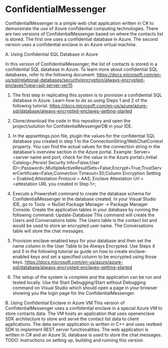 # ConfidentialMessenger
ConfidentialMessenger is a simple web chat application written in C# to demonstrate the use of Azure confidential computing technologies. There are two versions of ConfidentialMessenger based on where the contacts list is stored. The first one uses a confidential database in Azure. The second version uses a confidential enclave in an Azure virtual machine.

A. Using Confidential SQL Database in Azure

In this version of ConfidentialMessenger, the list of contacts is stored in a confidential SQL database in Azure. To learn more about confidential SQL databases, refer to the following document.
https://docs.microsoft.com/en-us/sql/relational-databases/security/encryption/always-encrypted-enclaves?view=sql-server-ver15

1. The first step in replicating this system is to provision a confidential SQL database in Azure. Learn how to do so using Steps 1 and 2 of the following tutorial.
https://docs.microsoft.com/en-us/azure/azure-sql/database/always-encrypted-enclaves-getting-started

2. Clone/download the code in this repository and open the project/solution for ConfidentialMessengerDB in your IDE.

3. In the appsettings.json file, plugin the values for the confidential SQL database you created in step 1 to the ConnectionString/WebChatContext property. You can find the actual values for the connection string in the database's overview section in the Azure portal.
Example:
   Server=<server name and port; check for the value in the Azure portal>;Initial Catalog=<database name>;Persist Security Info=False;User ID=<admin username>;Password=<password>;MultipleActiveResultSets=False;Encrypt=True;TrustServerCertificate=False;Connection Timeout=30;Column Encryption Setting = Enabled;Attestation Protocol = AAS; Enclave Attestation Url = <attestation URL you created in Step 1>;
  
4. Execute a Powershell command to create the database schema for ConfidentialMessenger in the database created. In your Visual Studio IDE, go to Tools -> NuGet Package Manager -> Package Manager Console. Create the application tables in your database by running the following command:
   Update-Database
   This command will create the Users and Conversations table. The Users table is the contact list and would be used to store an encrypted user name. The Conversations table will store the chat messages.

5. Provision enclave-enabled keys for your database and then set the name column in the User Table to be Always Encrypted. Use Steps 4 and 5 in the following tutorial as guide on how to create enclave-enabled keys and set a specified column to be encrypted using those keys.
https://docs.microsoft.com/en-us/azure/azure-sql/database/always-encrypted-enclaves-getting-started

6. The setup of the system is complete and the application can be run and tested locally. Use the Start Debugging/Start without Debugging command on Visual Studio which should open a page in your browser showing you the login page for the ConfidentialMessenger.

B. Using Confidential Enclave in Azure VM
This version of ConfidentialMessenger uses a confidential enclave in a special Azure VM to store contacts data. The VM hosts an application that uses openenclave SDK architecture to store and serve the contact list data to client applications. The data server application is written in C++ and uses restbed SDK to implement REST server functionalities. The web application is written in C# and an Azure SL database is used to store the chat messages.
TODO: Instructions on setting up, building and running this version

